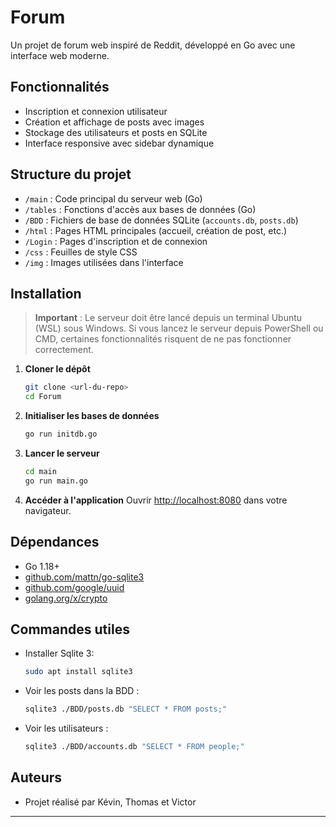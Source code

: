 ﻿# Forum

Un projet de forum web inspiré de Reddit, développé en Go avec une interface web moderne.

## Fonctionnalités

- Inscription et connexion utilisateur
- Création et affichage de posts avec images
- Stockage des utilisateurs et posts en SQLite
- Interface responsive avec sidebar dynamique

## Structure du projet

- `/main` : Code principal du serveur web (Go)
- `/tables` : Fonctions d'accès aux bases de données (Go)
- `/BDD` : Fichiers de base de données SQLite (`accounts.db`, `posts.db`)
- `/html` : Pages HTML principales (accueil, création de post, etc.)
- `/Login` : Pages d'inscription et de connexion
- `/css` : Feuilles de style CSS
- `/img` : Images utilisées dans l'interface

## Installation

> **Important** : Le serveur doit être lancé depuis un terminal Ubuntu (WSL) sous Windows. Si vous lancez le serveur depuis PowerShell ou CMD, certaines fonctionnalités risquent de ne pas fonctionner correctement.

1. **Cloner le dépôt**
   ```bash
   git clone <url-du-repo>
   cd Forum
   ```

2. **Initialiser les bases de données**
   ```bash
   go run initdb.go
   ```

3. **Lancer le serveur**
   ```bash
   cd main
   go run main.go
   ```

4. **Accéder à l'application**
   Ouvrir [http://localhost:8080](http://localhost:8080) dans votre navigateur.

## Dépendances

- Go 1.18+
- [github.com/mattn/go-sqlite3](https://github.com/mattn/go-sqlite3)
- [github.com/google/uuid](https://github.com/google/uuid)
- [golang.org/x/crypto](https://pkg.go.dev/golang.org/x/crypto)

## Commandes utiles

- Installer Sqlite 3:
  ```bash
  sudo apt install sqlite3
  ```
- Voir les posts dans la BDD :
  ```bash
  sqlite3 ./BDD/posts.db "SELECT * FROM posts;"
  ```
- Voir les utilisateurs :
  ```bash
  sqlite3 ./BDD/accounts.db "SELECT * FROM people;"
  ```

## Auteurs

- Projet réalisé par Kévin, Thomas et Victor

---